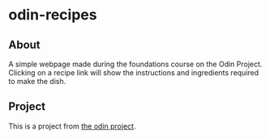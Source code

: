 # odin-recipes

## About
A simple webpage made during the foundations course on the Odin Project. Clicking on a recipe link will show the instructions and ingredients required to make the dish.

## Project
This is a project from [the odin project](https://www.theodinproject.com/).
